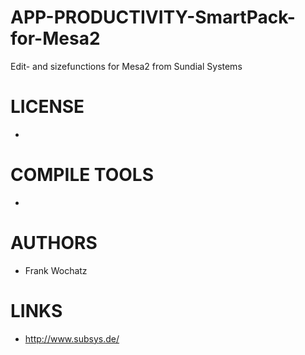 APP-PRODUCTIVITY-SmartPack-for-Mesa2
====================================

Edit- and sizefunctions for Mesa2 from Sundial Systems

LICENSE
===============
* 

COMPILE TOOLS
===============
* 

AUTHORS
===============
* Frank Wochatz

LINKS
===============
* http://www.subsys.de/
